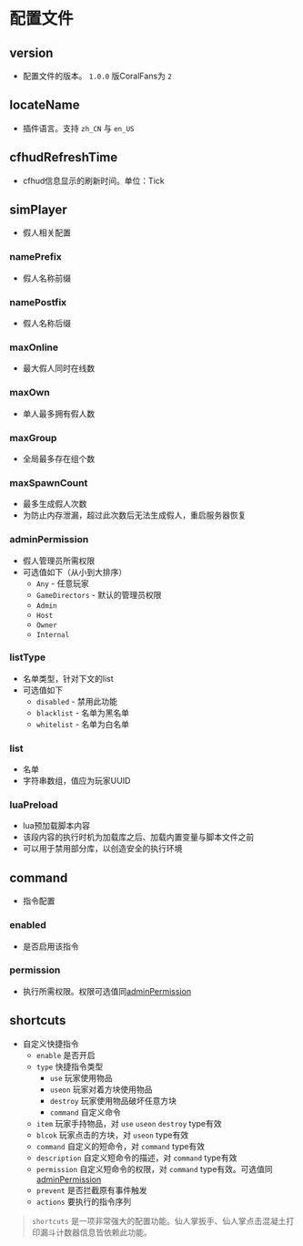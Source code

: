 # 配置文件

## version

+ 配置文件的版本。 `1.0.0` 版CoralFans为 `2`

## locateName

+ 插件语言。支持 `zh_CN` 与 `en_US`

## cfhudRefreshTime

+ cfhud信息显示的刷新时间。单位：Tick

## simPlayer

+ 假人相关配置

### namePrefix

+ 假人名称前缀

### namePostfix

+ 假人名称后缀

### maxOnline

+ 最大假人同时在线数

### maxOwn

+ 单人最多拥有假人数

### maxGroup

+ 全局最多存在组个数

### maxSpawnCount

+ 最多生成假人次数
+ 为防止内存泄漏，超过此次数后无法生成假人，重启服务器恢复

### adminPermission

+ 假人管理员所需权限
+ 可选值如下（从小到大排序）
  + `Any` - 任意玩家
  + `GameDirectors` - 默认的管理员权限
  + `Admin`
  + `Host`
  + `Owner`
  + `Internal`

### listType

+ 名单类型，针对下文的list
+ 可选值如下
  + `disabled` - 禁用此功能
  + `blacklist` - 名单为黑名单
  + `whitelist` - 名单为白名单

### list

+ 名单
+ 字符串数组，值应为玩家UUID

### luaPreload

+ lua预加载脚本内容
+ 该段内容的执行时机为加载库之后、加载内置变量与脚本文件之前
+ 可以用于禁用部分库，以创造安全的执行环境

## command

+ 指令配置

### enabled

+ 是否启用该指令

### permission

+ 执行所需权限。权限可选值同[adminPermission](#adminpermission)

## shortcuts

+ 自定义快捷指令
  + `enable` 是否开启
  + `type` 快捷指令类型
    + `use` 玩家使用物品
    + `useon` 玩家对着方块使用物品
    + `destroy` 玩家使用物品破坏任意方块
    + `command` 自定义命令
  + `item` 玩家手持物品，对 `use` `useon` `destroy` type有效
  + `blcok` 玩家点击的方块，对 `useon` type有效
  + `command` 自定义的短命令，对 `command` type有效
  + `description` 自定义短命令的描述，对 `command` type有效
  + `permission` 自定义短命令的权限，对 `command` type有效。可选值同[adminPermission](#adminpermission)
  + `prevent` 是否拦截原有事件触发
  + `actions` 要执行的指令序列

> `shortcuts` 是一项非常强大的配置功能。仙人掌扳手、仙人掌点击混凝土打印漏斗计数器信息皆依赖此功能。
